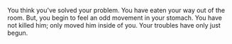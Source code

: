You think you've solved your problem.  You have eaten your way out of the room.  But, you begin to feel an odd movement in your stomach.  You have not killed him; only moved him inside of you.  Your troubles have only just begun.